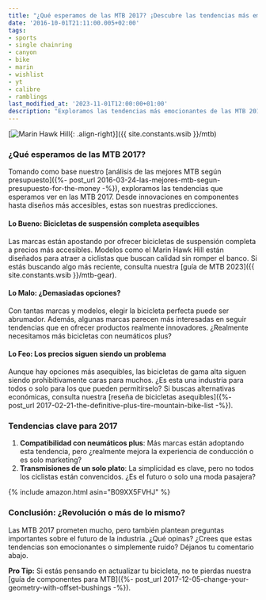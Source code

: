 ```yaml
---
title: "¿Qué esperamos de las MTB 2017? ¡Descubre las tendencias más emocionantes!"
date: '2016-10-01T21:11:00.005+02:00'
tags:
- sports
- single chainring
- canyon
- bike
- marin
- wishlist
- yt
- calibre
- ramblings
last_modified_at: '2023-11-01T12:00:00+01:00'
description: "Exploramos las tendencias más emocionantes de las MTB 2017. ¿Qué innovaciones traerán marcas como Canyon, YT y Marin? ¡Descúbrelo aquí!"
---
```


[![Marin Hawk Hill](https://4.bp.blogspot.com/-Vy4nJmSNtCQ/V-7e-UB77QI/AAAAAAAAA14/v3ylqn59b5ESGbQ0f5ZLRCgqBwcgs89UACLcB/s640/2017-Marin-Hawk-Hill-full-suspension-mountain-bike.jpg){: .align-right}]({{ site.constants.wsib }}/mtb)

### ¿Qué esperamos de las MTB 2017?

Tomando como base nuestro [análisis de las mejores MTB según presupuesto]({%- post_url 2016-03-24-las-mejores-mtb-segun-presupuesto-for-the-money -%}), exploramos las tendencias que esperamos ver en las MTB 2017. Desde innovaciones en componentes hasta diseños más accesibles, estas son nuestras predicciones.

#### Lo Bueno: Bicicletas de suspensión completa asequibles

Las marcas están apostando por ofrecer bicicletas de suspensión completa a precios más accesibles. Modelos como el Marin Hawk Hill están diseñados para atraer a ciclistas que buscan calidad sin romper el banco. Si estás buscando algo más reciente, consulta nuestra [guía de MTB 2023]({{ site.constants.wsib }}/mtb-gear).

#### Lo Malo: ¿Demasiadas opciones?

Con tantas marcas y modelos, elegir la bicicleta perfecta puede ser abrumador. Además, algunas marcas parecen más interesadas en seguir tendencias que en ofrecer productos realmente innovadores. ¿Realmente necesitamos más bicicletas con neumáticos plus?

#### Lo Feo: Los precios siguen siendo un problema

Aunque hay opciones más asequibles, las bicicletas de gama alta siguen siendo prohibitivamente caras para muchos. ¿Es esta una industria para todos o solo para los que pueden permitírselo? Si buscas alternativas económicas, consulta nuestra [reseña de bicicletas asequibles]({%- post_url 2017-02-21-the-definitive-plus-tire-mountain-bike-list -%}).

### Tendencias clave para 2017

1. **Compatibilidad con neumáticos plus**: Más marcas están adoptando esta tendencia, pero ¿realmente mejora la experiencia de conducción o es solo marketing?
2. **Transmisiones de un solo plato**: La simplicidad es clave, pero no todos los ciclistas están convencidos. ¿Es el futuro o solo una moda pasajera?

{% include amazon.html asin="B09XX5FVHJ" %}

### Conclusión: ¿Revolución o más de lo mismo?

Las MTB 2017 prometen mucho, pero también plantean preguntas importantes sobre el futuro de la industria. ¿Qué opinas? ¿Crees que estas tendencias son emocionantes o simplemente ruido? Déjanos tu comentario abajo.

**Pro Tip:** Si estás pensando en actualizar tu bicicleta, no te pierdas nuestra [guía de componentes para MTB]({%- post_url 2017-12-05-change-your-geometry-with-offset-bushings -%}).
